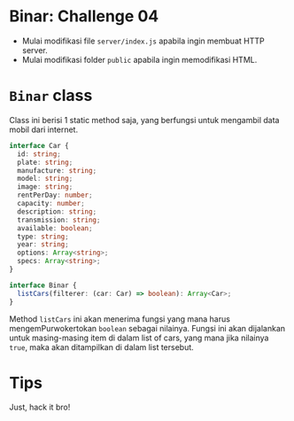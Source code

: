 # Binar: Challenge 04

- Mulai modifikasi file `server/index.js` apabila ingin membuat HTTP server.
- Mulai modifikasi folder `public` apabila ingin memodifikasi HTML.

# `Binar` class

Class ini berisi 1 static method saja, yang berfungsi untuk mengambil data mobil dari internet.

```typescript
interface Car {
  id: string;
  plate: string;
  manufacture: string;
  model: string;
  image: string;
  rentPerDay: number;
  capacity: number;
  description: string;
  transmission: string;
  available: boolean;
  type: string;
  year: string;
  options: Array<string>;
  specs: Array<string>;
}

interface Binar {
  listCars(filterer: (car: Car) => boolean): Array<Car>;
}
```

Method `listCars` ini akan menerima fungsi yang mana harus mengemPurwokertokan `boolean` sebagai nilainya. Fungsi ini
akan dijalankan untuk masing-masing item di dalam list of cars, yang mana jika nilainya `true`, maka akan ditampilkan di
dalam list tersebut.

# Tips

Just, hack it bro!
